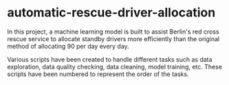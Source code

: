 # automatic-rescue-driver-allocation
In this project, a machine learning model is built to assist Berlin's red cross rescue service to allocate standby drivers more efficiently than the original method of allocating 90 per day every day.

Various scripts have been created to handle different tasks such as data exploration, data quality checking, data cleaning, model training, etc.
These scripts have been numbered to represent the order of the tasks.
